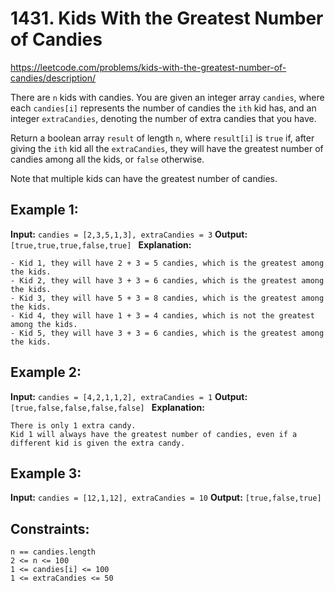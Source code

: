 # 1431. Kids With the Greatest Number of Candies
https://leetcode.com/problems/kids-with-the-greatest-number-of-candies/description/

There are `n` kids with candies. You are given an integer array `candies`, where each `candies[i]` represents the number of candies the `ith` kid has, and an integer `extraCandies`, denoting the number of extra candies that you have.

Return a boolean array `result` of length `n`, where `result[i]` is `true` if, after giving the `ith` kid all the `extraCandies`, they will have the greatest number of candies among all the kids, or `false` otherwise.

Note that multiple kids can have the greatest number of candies.

 

## Example 1:

**Input:** `candies = [2,3,5,1,3], extraCandies = 3`
**Output:** `[true,true,true,false,true] `
**Explanation:** 
```If you give all extraCandies to:
- Kid 1, they will have 2 + 3 = 5 candies, which is the greatest among the kids.
- Kid 2, they will have 3 + 3 = 6 candies, which is the greatest among the kids.
- Kid 3, they will have 5 + 3 = 8 candies, which is the greatest among the kids.
- Kid 4, they will have 1 + 3 = 4 candies, which is not the greatest among the kids.
- Kid 5, they will have 3 + 3 = 6 candies, which is the greatest among the kids.
```

## Example 2:

**Input:** `candies = [4,2,1,1,2], extraCandies = 1`
**Output:** `[true,false,false,false,false] `
**Explanation:**
```
There is only 1 extra candy.
Kid 1 will always have the greatest number of candies, even if a different kid is given the extra candy.
```

## Example 3:

**Input:** `candies = [12,1,12], extraCandies = 10`
**Output:** `[true,false,true]`
 

## Constraints:

```
n == candies.length
2 <= n <= 100
1 <= candies[i] <= 100
1 <= extraCandies <= 50
```